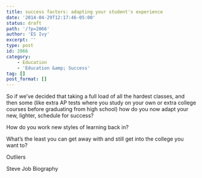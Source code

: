 ```yaml
---
title: success factors: adapting your student's experience
date: '2014-04-29T12:17:46-05:00'
status: draft
path: '/?p=2066'
author: 'ES Ivy'
excerpt: ''
type: post
id: 2066
category:
    - Education
    - 'Education &amp; Success'
tag: []
post_format: []
---
```

So if we’ve decided that taking a full load of all the hardest classes, and then some (like extra AP tests where you study on your own or extra college courses before graduating from high school) how do you now adapt your new, lighter, schedule for success?

How do you work new styles of learning back in?

What’s the least you can get away with and still get into the college you want to?

Outliers

Steve Job Biography